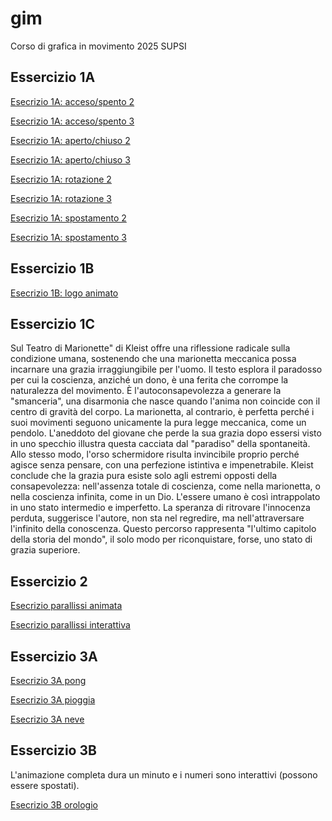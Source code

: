 # gim
Corso di grafica in movimento 2025 SUPSI

## Essercizio 1A
[Esecrizio 1A: acceso/spento 2](https://melissabroggini.github.io/gim/Esercizio_1A/acceso_spento_2.html)

[Esecrizio 1A: acceso/spento 3](https://melissabroggini.github.io/gim/Esercizio_1A/acceso_spento_3.html)

[Esecrizio 1A: aperto/chiuso 2](https://melissabroggini.github.io/gim/Esercizio_1A/aperto_chiuso_2.html)

[Esecrizio 1A: aperto/chiuso 3](https://melissabroggini.github.io/gim/Esercizio_1A/aperto_chiuso_3.html)

[Esecrizio 1A: rotazione 2](https://melissabroggini.github.io/gim/Esercizio_1A/rotazione_2.html)

[Esecrizio 1A: rotazione 3](https://melissabroggini.github.io/gim/Esercizio_1A/rotazione_3.html)

[Esecrizio 1A: spostamento 2](https://melissabroggini.github.io/gim/Esercizio_1A/movimento_2.html)

[Esecrizio 1A: spostamento 3](https://melissabroggini.github.io/gim/Esercizio_1A/movimento_3.html)

## Essercizio 1B
[Esecrizio 1B: logo animato](https://melissabroggini.github.io/gim/Esercizio_1B/index.html)

## Essercizio 1C
Sul Teatro di Marionette" di Kleist offre una riflessione radicale sulla condizione umana, sostenendo che una marionetta meccanica possa incarnare una grazia irraggiungibile per l'uomo. Il testo esplora il paradosso per cui la coscienza, anziché un dono, è una ferita che corrompe la naturalezza del movimento.
È l'autoconsapevolezza a generare la "smanceria", una disarmonia che nasce quando l'anima non coincide con il centro di gravità del corpo. La marionetta, al contrario, è perfetta perché i suoi movimenti seguono unicamente la pura legge meccanica, come un pendolo.
L'aneddoto del giovane che perde la sua grazia dopo essersi visto in uno specchio illustra questa cacciata dal "paradiso" della spontaneità. Allo stesso modo, l'orso schermidore risulta invincibile proprio perché agisce senza pensare, con una perfezione istintiva e impenetrabile.
Kleist conclude che la grazia pura esiste solo agli estremi opposti della consapevolezza: nell'assenza totale di coscienza, come nella marionetta, o nella coscienza infinita, come in un Dio. L'essere umano è così intrappolato in uno stato intermedio e imperfetto.
La speranza di ritrovare l'innocenza perduta, suggerisce l'autore, non sta nel regredire, ma nell'attraversare l'infinito della conoscenza. Questo percorso rappresenta "l'ultimo capitolo della storia del mondo", il solo modo per riconquistare, forse, uno stato di grazia superiore.

## Essercizio 2
[Esecrizio parallissi animata](https://melissabroggini.github.io/gim/Esecizio_2_parallassi/index_animato.html)

[Esecrizio parallissi interattiva](https://melissabroggini.github.io/gim/Esecizio_2_parallassi/index_interattivo.html)

## Essercizio 3A
[Esecrizio 3A pong](https://melissabroggini.github.io/gim/Esercizio_3A_pong/index.html)

[Esecrizio 3A pioggia](https://melissabroggini.github.io/gim/Esercizio_3A_pioggia/index.html)

[Esecrizio 3A neve](https://melissabroggini.github.io/gim/Esercizio_3A_neve/index.html)

## Essercizio 3B
L'animazione completa dura un minuto e i numeri sono interattivi (possono essere spostati).

[Esecrizio 3B orologio](https://melissabroggini.github.io/gim/Esercizio_3B_orologio/index.html)
